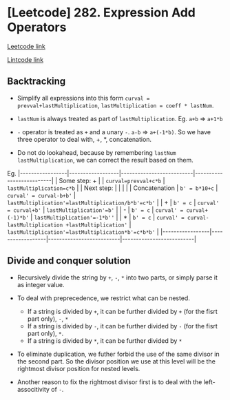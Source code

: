 # [Leetcode] 282. Expression Add Operators

[Leetcode link](https://leetcode.com/problems/expression-add-operators/)

[Lintcode link](https://www.lintcode.com/en/problem/add-operators/)

## Backtracking

* Simplify all expressions into this form `curval = prevval+lastMultiplication`, `lastMultiplication = coeff * lastNum`.

* `lastNum` is always treated as part of `lastMultiplication`. Eg. `a+b` => `a+1*b`

* `-` operator is treated as `+` and a unary `-`. `a-b` => `a+(-1*b)`. So we have three operator to deal with, +, *, concatenation.

* Do not do lookahead, because by remembering `lastNum` `lastMultiplication`, we can correct the result based on them.

 Eg.
  |-----------------|------------------|--------------------------|--------------------------|
  | Some step: +    |                   |  `curval=prevval+c*b`  |  `lastMultiplication=c*b` | 
  | Next step:    |                     |                         |                        |
  |  Concatenation |      `b' = b*10+c` | `curval' = curval-b+b'` | `lastMultiplication'=lastMultiplication/b*b'=c*b'` |
  |  + |      `b' = c` | `curval' = curval+b'` | `lastMultiplication'=b'` |
  |  - |      `b' = c` | `curval' = curval+(-1)*b'` | `lastMultiplication'=-1*b''` |
  |  * |      `b' = c` | `curval' = curval-lastMultiplication +lastMultiplication'` | `lastMultiplication'=lastMultiplication*b'=c*b*b'` |
  |-----------------|------------------|--------------------------|--------------------------|

## Divide and conquer solution

* Recursively divide the string by `+`, `-`, `*` into two parts, or simply parse it as integer value.

* To deal with preprecedence, we restrict what can be nested. 
    * If a string is divided by `+`, it can be further divided by `+` (for the fisrt part only), `-`, `*`
    * If a string is divided by `-`, it can be further divided by `-` (for the fisrt part only), `*`. 
    * If a string is divided by `*`, it can be further divided by `*`

* To eliminate duplication, we futher forbid the use of the same divisor in the second part. So the divisor position we use at this level will be the rightmost divisor position for nested levels.

* Another reason to fix the rightmost divisor first is to deal with the left-associtivity of `-`.
